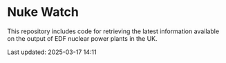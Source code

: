 # Nuke Watch

This repository includes code for retrieving the latest information available on the output of EDF nuclear power plants in the UK.

Last updated: 2025-03-17 14:11